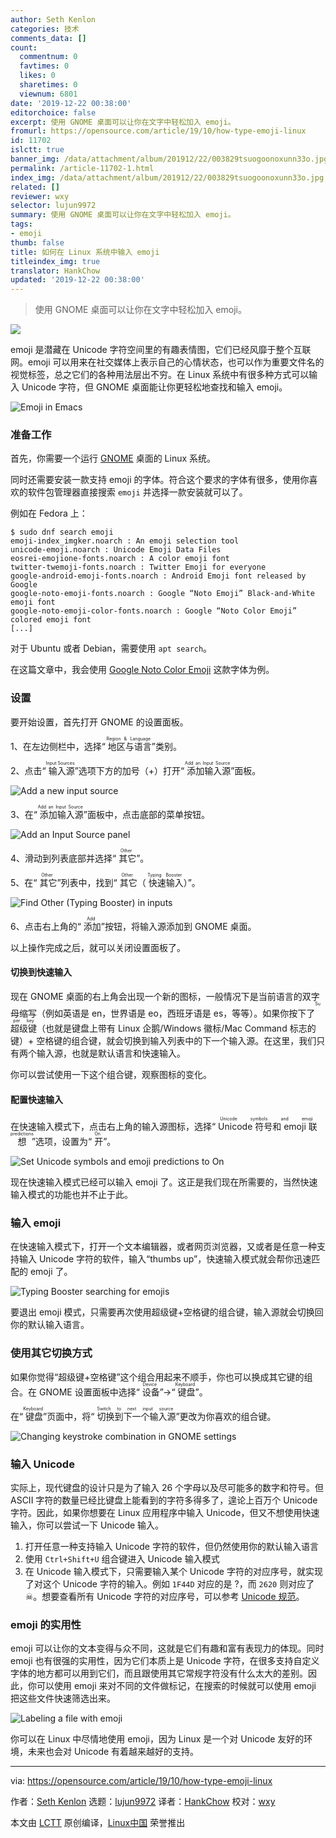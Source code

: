 ```yaml
---
author: Seth Kenlon
categories: 技术
comments_data: []
count:
  commentnum: 0
  favtimes: 0
  likes: 0
  sharetimes: 0
  viewnum: 6801
date: '2019-12-22 00:38:00'
editorchoice: false
excerpt: 使用 GNOME 桌面可以让你在文字中轻松加入 emoji。
fromurl: https://opensource.com/article/19/10/how-type-emoji-linux
id: 11702
islctt: true
banner_img: /data/attachment/album/201912/22/003829tsuogoonoxunn33o.jpg
permalink: /article-11702-1.html
index_img: /data/attachment/album/201912/22/003829tsuogoonoxunn33o.jpg.thumb.jpg
related: []
reviewer: wxy
selector: lujun9972
summary: 使用 GNOME 桌面可以让你在文字中轻松加入 emoji。
tags:
- emoji
thumb: false
title: 如何在 Linux 系统中输入 emoji
titleindex_img: true
translator: HankChow
updated: '2019-12-22 00:38:00'
---
```



> 
> 使用 GNOME 桌面可以让你在文字中轻松加入 emoji。
> 
> 
> 


![](/data/attachment/album/201912/22/003829tsuogoonoxunn33o.jpg)


emoji 是潜藏在 Unicode 字符空间里的有趣表情图，它们已经风靡于整个互联网。emoji 可以用来在社交媒体上表示自己的心情状态，也可以作为重要文件名的视觉标签，总之它们的各种用法层出不穷。在 Linux 系统中有很多种方式可以输入 Unicode 字符，但 GNOME 桌面能让你更轻松地查找和输入 emoji。


![Emoji in Emacs](/data/attachment/album/201912/22/003848e3cz56t8tqq36pdr.jpg "Emoji in Emacs")


### 准备工作


首先，你需要一个运行 [GNOME](https://www.gnome.org/) 桌面的 Linux 系统。


同时还需要安装一款支持 emoji 的字体。符合这个要求的字体有很多，使用你喜欢的软件包管理器直接搜索 `emoji` 并选择一款安装就可以了。


例如在 Fedora 上：



```
$ sudo dnf search emoji
emoji-index_imgker.noarch : An emoji selection tool
unicode-emoji.noarch : Unicode Emoji Data Files
eosrei-emojione-fonts.noarch : A color emoji font
twitter-twemoji-fonts.noarch : Twitter Emoji for everyone
google-android-emoji-fonts.noarch : Android Emoji font released by Google
google-noto-emoji-fonts.noarch : Google “Noto Emoji” Black-and-White emoji font
google-noto-emoji-color-fonts.noarch : Google “Noto Color Emoji” colored emoji font
[...]
```

对于 Ubuntu 或者 Debian，需要使用 `apt search`。


在这篇文章中，我会使用 [Google Noto Color Emoji](https://www.google.com/get/noto/help/emoji/) 这款字体为例。


### 设置


要开始设置，首先打开 GNOME 的设置面板。


1、在左边侧栏中，选择“<ruby> 地区与语言 <rt>  Region &amp; Language </rt></ruby>”类别。


2、点击“<ruby> 输入源 <rt>  Input Sources </rt></ruby>”选项下方的加号（+）打开“<ruby> 添加输入源 <rt>  Add an Input Source </rt></ruby>”面板。


![Add a new input source](/data/attachment/album/201912/22/003856mlyccrw0cw5wl4gr.png "Add a new input source")


3、在“<ruby> 添加输入源 <rt>  Add an Input Source </rt></ruby>”面板中，点击底部的菜单按钮。


![Add an Input Source panel](/data/attachment/album/201912/22/003859ebu2b1xduzu0vy59.png "Add an Input Source panel")


4、滑动到列表底部并选择“<ruby> 其它 <rt>  Other </rt></ruby>”。


5、在“<ruby> 其它 <rt>  Other </rt></ruby>”列表中，找到“<ruby> 其它 <rt>  Other </rt></ruby>（<ruby> 快速输入 <rt>  Typing Booster </rt></ruby>）”。


![Find Other (Typing Booster) in inputs](/data/attachment/album/201912/22/003912xp5olfcqqlq5gwhw.png "Find Other (Typing Booster) in inputs")


6、点击右上角的“<ruby> 添加 <rt>  Add </rt></ruby>”按钮，将输入源添加到 GNOME 桌面。


以上操作完成之后，就可以关闭设置面板了。


#### 切换到快速输入


现在 GNOME 桌面的右上角会出现一个新的图标，一般情况下是当前语言的双字母缩写（例如英语是 en，世界语是 eo，西班牙语是 es，等等）。如果你按下了<ruby> 超级键 <rt>  Super key </rt></ruby>（也就是键盘上带有 Linux 企鹅/Windows 徽标/Mac Command 标志的键）+ 空格键的组合键，就会切换到输入列表中的下一个输入源。在这里，我们只有两个输入源，也就是默认语言和快速输入。


你可以尝试使用一下这个组合键，观察图标的变化。


#### 配置快速输入


在快速输入模式下，点击右上角的输入源图标，选择“<ruby> Unicode 符号和 emoji 联想 <rt>  Unicode symbols and emoji predictions </rt></ruby>”选项，设置为“<ruby> 开 <rt>  On </rt></ruby>”。


![Set Unicode symbols and emoji predictions to On](/data/attachment/album/201912/22/003920r7ca9tdsa4cdz4o3.jpg "Set Unicode symbols and emoji predictions to On")


现在快速输入模式已经可以输入 emoji 了。这正是我们现在所需要的，当然快速输入模式的功能也并不止于此。


### 输入 emoji


在快速输入模式下，打开一个文本编辑器，或者网页浏览器，又或者是任意一种支持输入 Unicode 字符的软件，输入“thumbs up”，快速输入模式就会帮你迅速匹配的 emoji 了。


![Typing Booster searching for emojis](/data/attachment/album/201912/22/003925wfg8i8pu1ki5do5l.jpg "Typing Booster searching for emojis")


要退出 emoji 模式，只需要再次使用超级键+空格键的组合键，输入源就会切换回你的默认输入语言。


### 使用其它切换方式


如果你觉得“超级键+空格键”这个组合用起来不顺手，你也可以换成其它键的组合。在 GNOME 设置面板中选择“<ruby> 设备 <rt>  Device </rt></ruby>”→“<ruby> 键盘 <rt>  Keyboard </rt></ruby>”。


在“<ruby> 键盘 <rt>  Keyboard </rt></ruby>”页面中，将“<ruby> 切换到下一个输入源 <rt>  Switch to next input source </rt></ruby>”更改为你喜欢的组合键。


![Changing keystroke combination in GNOME settings](/data/attachment/album/201912/22/003930ylk6qpu6wdak6lag.jpg "Changing keystroke combination in GNOME settings")


### 输入 Unicode


实际上，现代键盘的设计只是为了输入 26 个字母以及尽可能多的数字和符号。但 ASCII 字符的数量已经比键盘上能看到的字符多得多了，遑论上百万个 Unicode 字符。因此，如果你想要在 Linux 应用程序中输入 Unicode，但又不想使用快速输入，你可以尝试一下 Unicode 输入。


1. 打开任意一种支持输入 Unicode 字符的软件，但仍然使用你的默认输入语言
2. 使用 `Ctrl+Shift+U` 组合键进入 Unicode 输入模式
3. 在 Unicode 输入模式下，只需要输入某个 Unicode 字符的对应序号，就实现了对这个 Unicode 字符的输入。例如 `1F44D` 对应的是 ?，而 `2620` 则对应了 ☠。想要查看所有 Unicode 字符的对应序号，可以参考 [Unicode 规范](http://unicode.org/emoji/charts/full-emoji-list.html)。


### emoji 的实用性


emoji 可以让你的文本变得与众不同，这就是它们有趣和富有表现力的体现。同时 emoji 也有很强的实用性，因为它们本质上是 Unicode 字符，在很多支持自定义字体的地方都可以用到它们，而且跟使用其它常规字符没有什么太大的差别。因此，你可以使用 emoji 来对不同的文件做标记，在搜索的时候就可以使用 emoji 把这些文件快速筛选出来。


![Labeling a file with emoji](/data/attachment/album/201912/22/003933k5alz3ap1rrza9rd.png "Labeling a file with emoji")


你可以在 Linux 中尽情地使用 emoji，因为 Linux 是一个对 Unicode 友好的环境，未来也会对 Unicode 有着越来越好的支持。




---


via: <https://opensource.com/article/19/10/how-type-emoji-linux>


作者：[Seth Kenlon](https://opensource.com/users/seth) 选题：[lujun9972](https://github.com/lujun9972) 译者：[HankChow](https://github.com/HankChow) 校对：[wxy](https://github.com/wxy)


本文由 [LCTT](https://github.com/LCTT/TranslateProject) 原创编译，[Linux中国](https://linux.cn/) 荣誉推出